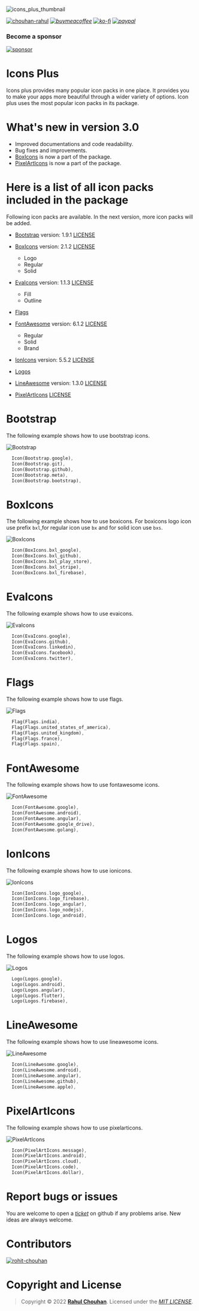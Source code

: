 ![icons_plus_thumbnail](https://user-images.githubusercontent.com/82075108/175813496-b79f6ae9-cb6c-42fe-964e-122b0289c266.svg)

[![chouhan-rahul](https://user-images.githubusercontent.com/82075108/182797956-c3db4825-97a8-462a-a89a-39772876bbd1.svg)](https://github.com/chouhan-rahul)
_[![buymeacoffee](https://user-images.githubusercontent.com/82075108/182797941-5ad09afd-7c74-4085-8130-819402cf7eaa.svg)](https://www.buymeacoffee.com/rahulchouhan)_
_[![ko-fi](https://user-images.githubusercontent.com/82075108/182797959-bd835cdb-7223-4b16-bf1e-284466d0658f.svg)](https://ko-fi.com/rahulchouhan)_
_[![paypal](https://user-images.githubusercontent.com/82075108/182797963-09475375-9a0a-4342-8e9d-08037d4ba343.svg)](https://paypal.me/rahu1chouhan)_

### Become a sponsor

[![sponsor](https://user-images.githubusercontent.com/82075108/182797969-11208ddc-b84c-4618-8534-18388d24ac18.svg)](https://github.com/sponsors/chouhan-rahul)

# Icons Plus

Icons plus provides many popular icon packs in one place. It provides you to make your apps more beautiful through a wider variety of options. Icon plus uses the most popular icon packs in its package.

# What's new in version 3.0

- Improved documentations and code readability.
- Bug fixes and improvements.
- [BoxIcons](#boxicons) is now a part of the package.
- [PixelArtIcons](#pixelarticons) is now a part of the package.

# Here is a list of all icon packs included in the package

Following icon packs are available. In the next version, more icon packs will be added.

- [Bootstrap](#bootstrap) version: 1.9.1 [LICENSE](https://github.com/twbs/icons/blob/main/LICENSE.md)
- [BoxIcons](#boxicons) version: 2.1.2 [LICENSE](https://github.com/atisawd/boxicons/blob/master/LICENSE)

  - Logo
  - Regular
  - Solid

- [EvaIcons](#evaicons) version: 1.1.3 [LICENSE](https://github.com/akveo/eva-icons/blob/master/LICENSE.txt)
  - Fill
  - Outline
- [Flags](#flags)
- [FontAwesome](#fontawesome) version: 6.1.2 [LICENSE](https://github.com/FortAwesome/Font-Awesome/blob/6.x/LICENSE.txt)
  - Regular
  - Solid
  - Brand
- [IonIcons](#ionicons) version: 5.5.2 [LICENSE](https://github.com/ionic-team/ionicons/blob/main/LICENSE)
- [Logos](#logos)
- [LineAwesome](#lineawesome) version: 1.3.0 [LICENSE](https://github.com/icons8/line-awesome/blob/master/LICENSE.md)
- [PixelArtIcons](#pixelarticons) [LICENSE](https://github.com/halfmage/pixelarticons/blob/master/LICENSE)

# Bootstrap

The following example shows how to use bootstrap icons.

![Bootstrap](https://user-images.githubusercontent.com/82075108/182035811-318b0f89-1ad8-4cfe-a643-5a2c234e9ebb.svg)

```dart
  Icon(Bootstrap.google),
  Icon(Bootstrap.git),
  Icon(Bootstrap.github),
  Icon(Bootstrap.meta),
  Icon(Bootstrap.bootstrap),
```

# BoxIcons
The following example shows how to use boxicons. For boxicons logo icon use prefix `bxl`,for regular icon use `bx` and for solid icon use `bxs`.

![BoxIcons](https://user-images.githubusercontent.com/82075108/182035815-74687d01-3299-447d-8258-6aac01290411.svg)

```dart
  Icon(BoxIcons.bxl_google),
  Icon(BoxIcons.bxl_github),
  Icon(BoxIcons.bxl_play_store),
  Icon(BoxIcons.bxl_stripe),
  Icon(BoxIcons.bxl_firebase),
```

# EvaIcons

The following example shows how to use evaicons.

![EvaIcons](https://user-images.githubusercontent.com/82075108/182035817-79231ee8-8192-4be0-93af-f8d50c50a1f6.svg)

```dart
  Icon(EvaIcons.google),
  Icon(EvaIcons.github),
  Icon(EvaIcons.linkedin),
  Icon(EvaIcons.facebook),
  Icon(EvaIcons.twitter),
```

# Flags

The following example shows how to use flags.

![Flags ](https://user-images.githubusercontent.com/82075108/182035818-73ca250d-0b5c-42bc-80b6-7be54e5a7bf5.svg)

```dart
  Flag(Flags.india),
  Flag(Flags.united_states_of_america),
  Flag(Flags.united_kingdom),
  Flag(Flags.france),
  Flag(Flags.spain),
```

# FontAwesome

The following example shows how to use fontawesome icons.

![FontAwesome](https://user-images.githubusercontent.com/82075108/182035819-3d5c2a67-c3a9-419d-8bdf-de4b7de5c88e.svg)

```dart
  Icon(FontAwesome.google),
  Icon(FontAwesome.android),
  Icon(FontAwesome.angular),
  Icon(FontAwesome.google_drive),
  Icon(FontAwesome.golang),
```

# IonIcons

The following example shows how to use ionicons.

![IonIcons](https://user-images.githubusercontent.com/82075108/182035824-1a0bfa0c-b0e0-40cf-8ef6-3fbe57024282.svg)

```dart
  Icon(IonIcons.logo_google),
  Icon(IonIcons.logo_firebase),
  Icon(IonIcons.logo_angular),
  Icon(IonIcons.logo_nodejs),
  Icon(IonIcons.logo_android),
```

# Logos

The following example shows how to use logos.

![Logos](https://user-images.githubusercontent.com/82075108/182035816-fd07d96b-a951-4a9f-9cbe-70ffd00c44ed.svg)

```dart
  Logo(Logos.google),
  Logo(Logos.android),
  Logo(Logos.angular),
  Logo(Logos.flutter),
  Logo(Logos.firebase),
```

# LineAwesome

The following example shows how to use lineawesome icons.

![LineAwesome](https://user-images.githubusercontent.com/82075108/182035825-faefae12-3de8-4fa0-ba64-84df80231c8e.svg)

```dart
  Icon(LineAwesome.google),
  Icon(LineAwesome.android),
  Icon(LineAwesome.angular),
  Icon(LineAwesome.github),
  Icon(LineAwesome.apple),
```

# PixelArtIcons

The following example shows how to use pixelarticons.

![PixelArtIcons](https://user-images.githubusercontent.com/82075108/182035826-e7a91d3a-0fa0-4d3c-a182-02cacc6b7280.svg)

```dart
  Icon(PixelArtIcons.message),
  Icon(PixelArtIcons.android),
  Icon(PixelArtIcons.cloud),
  Icon(PixelArtIcons.code),
  Icon(PixelArtIcons.dollar),
```

# Report bugs or issues

You are welcome to open a _[ticket](https://github.com/chouhan-rahul/icons_plus/issues)_ on github if any problems arise. New ideas are always welcome.

# Contributors

[![rohit-chouhan](https://user-images.githubusercontent.com/82075108/182797964-a92e0c59-b9ef-432d-92af-63b6475a4b1c.svg)](https://www.github.com/rohit-chouhan)

# Copyright and License

> Copyright © 2022 **[Rahul Chouhan](https://rahulchouhan.me)**. Licensed under the _[MIT LICENSE](https://github.com/chouhan-rahul/icons_plus/blob/main/LICENSE)_.